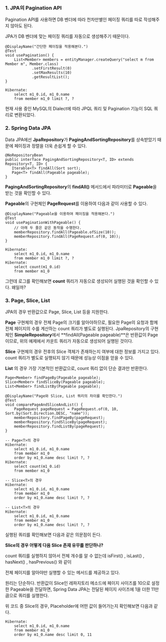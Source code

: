 ### **1\. JPA의 Pagination API**

Pagination API를 사용하면 DB 벤더에 따라 천차만별인 페이징 쿼리를 따로 작성해주지 않아도 된다.

JPA가 DB 벤더에 맞는 페이징 쿼리를 자동으로 생성해주기 때문이다.

```
@DisplayName("간단한 페이징을 적용해본다.")
@Test
void usePagination() {
    List<Member> members = entityManager.createQuery("select m from Member m", Member.class)
            .setFirstResult(0)
            .setMaxResults(10)
            .getResultList();
}
```

```
Hibernate: 
    select m1_0.id, m1_0.name 
    from member m1_0 limit ?, ?
```

현재 사용 중인 MySQL의 Dialect에 따라 JPQL 쿼리 및 Pagination 기능이 SQL 쿼리로 변환되었다.

### **2\. Spring Data JPA** 

Data JPA에선 **JpaRepository**가 **PagingAndSortingRepository**를 상속받았기 때문에 페이징과 정렬을 더욱 손쉽게 할 수 있다.

```
@NoRepositoryBean
public interface PagingAndSortingRepository<T, ID> extends Repository<T, ID> {
   Iterable<T> findAll(Sort sort);
   Page<T> findAll(Pageable pageable);
}
```

**PagingAndSortingRepository**의 **findAll()** 메서드에서 파라미터로 **Pageable**을 받는 것을 확인할 수 있다.

**Pageable**의 구현체인 **PageRequest**를 이용하여 다음과 같이 사용할 수 있다. 

```
@DisplayName("Pageable을 이용하여 페이징을 적용해본다.")
@Test
void usePaginationWithPageable() {
    // 아래 두 줄은 같은 동작을 수행한다.
    memberRepository.findAll(Pageable.ofSize(10));
    memberRepository.findAll(PageRequest.of(0, 10));
}
```

```
Hibernate: 
    select m1_0.id, m1_0.name 
    from member m1_0 limit ?, ?
Hibernate: 
    select count(m1_0.id) 
    from member m1_0
```

그런데 로그를 확인해보면 **count** 쿼리가 자동으로 생성되어 실행된 것을 확인할 수 있다. 왜일까?

### **3\. Page, Slice, List**

JPA의 경우 반환값으로 Page, Slice, List 등을 지원한다.

**Page** 구현체의 경우 전체 Page의 크기를 알아야하므로, 필요한 Page의 요청과 함께 전체 페이지의 수를 계산하는 count 쿼리가 별도로 실행된다. JpaRepository의 구현체인 **SimpleRepository**에서 **findAll(Pageable pageable)**은 반환값이 Page<T>이므로, 위의 예제에서 카운트 쿼리가 자동으로 생성되어 실행된 것이다.

**Slice** 구현체의 경우 전후의 Slice 객체가 존재하는지 여부에 대한 정보를 가지고 있다. count 쿼리가 별도로 실행되지 않기 때문에 성능상 이점을 얻을 수 있다.

**List** 의 경우 가장 기본적인 반환값으로, count 쿼리 없이 단순 결과만 반환한다.

```
Page<Member> findPageBy(Pageable pageable);
Slice<Member> findSliceBy(Pageable pageable);
List<Member> findListBy(Pageable pageable);
```

```
@DisplayName("Page와 Slice, List 쿼리의 차이를 확인한다.")
@Test
void comparePageAndSliceAndList() {
    PageRequest pageRequest = PageRequest.of(0, 10, Sort.by(Sort.Direction.DESC, "name"));
    memberRepository.findPageBy(pageRequest);
    memberRepository.findSliceBy(pageRequest);
    memberRepository.findListBy(pageRequest);
}
```

```
-- Page<T>의 경우
Hibernate: 
    select m1_0.id, m1_0.name 
    from member m1_0 
    order by m1_0.name desc limit ?, ?
Hibernate: 
    select count(m1_0.id) 
    from member m1_0
        
-- Slice<T>의 경우
Hibernate: 
    select m1_0.id, m1_0.name 
    from member m1_0 
    order by m1_0.name desc limit ?, ?
        
-- List<T>의 경우
Hibernate: 
    select m1_0.id, m1_0.name 
    from member m1_0 
    order by m1_0.name desc limit ?, ?
```

실행된 쿼리를 확인해보면 다음과 같은 의문점이 든다.

**Slice의 경우 어떻게 다음 Slice 존재 유무를 판단하나?**

count 쿼리를 실행하지 않아서 전체 개수를 알 수 없는데 isFirst() , isLast() , hasNext() , hasPrevious() 와 같이

전체 페이지를 알아야만 실행할 수 있는 메서드를 제공하고 있다.

원리는 단순하다. 반환값이 Slice인 레파지토리 메소드에 페이지 사이즈를 10으로 설정한 Pageable을 전달하면, Spring Data JPA는 전달된 페이지 사이즈에 1을 더한 11만큼으로 쿼리를 실행한다.

위 코드 중 Slice<T>의 경우, Placeholder에 어떤 값이 들어가는지 확인해보면 다음과 같다.

```
Hibernate: 
    select m1_0.id, m1_0.name 
    from member m1_0 
    order by m1_0.name desc limit 0, 11
```
